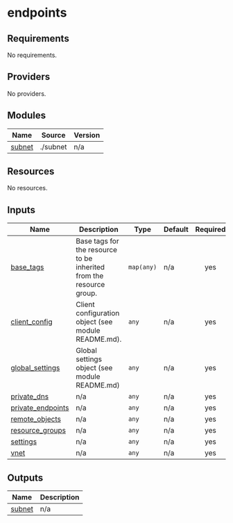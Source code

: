 # endpoints

<!-- BEGINNING OF PRE-COMMIT-TERRAFORM DOCS HOOK -->
## Requirements

No requirements.

## Providers

No providers.

## Modules

| Name | Source | Version |
|------|--------|---------|
| <a name="module_subnet"></a> [subnet](#module\_subnet) | ./subnet | n/a |

## Resources

No resources.

## Inputs

| Name | Description | Type | Default | Required |
|------|-------------|------|---------|:--------:|
| <a name="input_base_tags"></a> [base\_tags](#input\_base\_tags) | Base tags for the resource to be inherited from the resource group. | `map(any)` | n/a | yes |
| <a name="input_client_config"></a> [client\_config](#input\_client\_config) | Client configuration object (see module README.md). | `any` | n/a | yes |
| <a name="input_global_settings"></a> [global\_settings](#input\_global\_settings) | Global settings object (see module README.md) | `any` | n/a | yes |
| <a name="input_private_dns"></a> [private\_dns](#input\_private\_dns) | n/a | `any` | n/a | yes |
| <a name="input_private_endpoints"></a> [private\_endpoints](#input\_private\_endpoints) | n/a | `any` | n/a | yes |
| <a name="input_remote_objects"></a> [remote\_objects](#input\_remote\_objects) | n/a | `any` | n/a | yes |
| <a name="input_resource_groups"></a> [resource\_groups](#input\_resource\_groups) | n/a | `any` | n/a | yes |
| <a name="input_settings"></a> [settings](#input\_settings) | n/a | `any` | n/a | yes |
| <a name="input_vnet"></a> [vnet](#input\_vnet) | n/a | `any` | n/a | yes |

## Outputs

| Name | Description |
|------|-------------|
| <a name="output_subnet"></a> [subnet](#output\_subnet) | n/a |
<!-- END OF PRE-COMMIT-TERRAFORM DOCS HOOK -->
